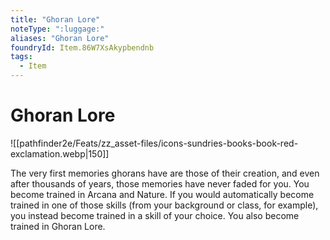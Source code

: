 ```yaml
---
title: "Ghoran Lore"
noteType: ":luggage:"
aliases: "Ghoran Lore"
foundryId: Item.86W7XsAkypbendnb
tags:
  - Item
---
```


# Ghoran Lore
![[pathfinder2e/Feats/zz_asset-files/icons-sundries-books-book-red-exclamation.webp|150]]

The very first memories ghorans have are those of their creation, and even after thousands of years, those memories have never faded for you. You become trained in Arcana and Nature. If you would automatically become trained in one of those skills (from your background or class, for example), you instead become trained in a skill of your choice. You also become trained in Ghoran Lore.
